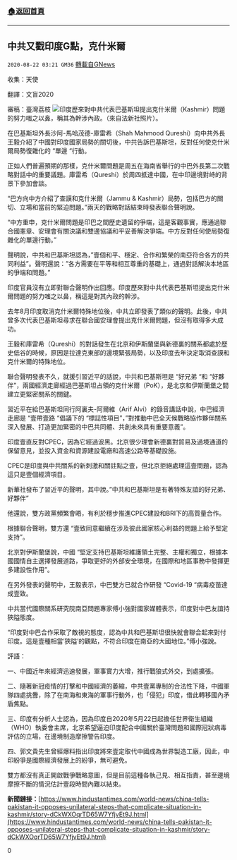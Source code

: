 ###  [:house:返回首頁](https://github.com/ourhimalayas/txt)
---

## 中共又戳印度G點，克什米爾
`2020-08-22 03:21 GM36` [轉載自GNews](https://gnews.org/zh-hant/311251/)

收集：天使

翻譯：文盲2020

審稿：臺灣荔枝
![](https://s3.amazonaws.com/gnews-media-offload/wp-content/uploads/2020/08/22031823/822_2.jpg)印度歷來對中共代表巴基斯坦提出克什米爾（Kashmir）問題的努力嗤之以鼻，稱其為幹涉內政。（來自法新社照片）。


在巴基斯坦外長沙阿-馬哈茂德-庫雷希（Shah Mahmood Qureshi）向中共外長王毅介紹了中國對印度國家局勢的關切後，中共告訴巴基斯坦，反對任何使克什米爾局勢復雜化的 “單邊 “行動。

正如人們普遍預期的那樣，克什米爾問題是周五在海南省舉行的中巴外長第二次戰略對話中的重要議題。庫雷希（Qureshi）於周四抵達中國，在中印邊境對峙的背景下參加會談。

“巴方向中方介紹了查謨和克什米爾（Jammu & Kashmir）局勢，包括巴方的關切、立場和當前的緊迫問題。”兩天的戰略對話結束時發表聯合聲明說。

“中方重申，克什米爾問題是印巴之間歷史遺留的爭端，這是客觀事實，應通過聯合國憲章、安理會有關決議和雙邊協議和平妥善解決爭端。中方反對任何使局勢復雜化的單邊行動。”

聲明說，中共和巴基斯坦認為，”壹個和平、穩定、合作和繁榮的南亞符合各方的共同利益”。聲明還說：”各方需要在平等和相互尊重的基礎上，通過對話解決本地區的爭端和問題。”

印度官員沒有立即對聯合聲明作出回應。印度歷來對中共代表巴基斯坦提出克什米爾問題的努力嗤之以鼻，稱這是對其內政的幹涉。

去年8月印度取消克什米爾特殊地位後，中共立即發表了類似的聲明。此後，中共曾多次代表巴基斯坦尋求在聯合國安理會提出克什米爾問題，但沒有取得多大成功。

王毅和庫雷希（Qureshi）的對話發生在北京和伊斯蘭堡與新德裏的關系都處於歷史低谷的時候，原因是拉達克東部的邊境緊張局勢，以及印度去年決定取消查謨和克什米爾的特殊地位。

聯合聲明發表不久，就援引習近平的話說，中共和巴基斯坦是 “好兄弟 “和 “好夥伴”，兩國經濟走廊經過巴基斯坦占領的克什米爾（PoK），是北京和伊斯蘭堡之間建立更緊密關系的關鍵。

習近平在給巴基斯坦同行阿裏夫-阿爾維（Arif Alvi）的錄音講話中說，中巴經濟走廊是 “壹帶壹路 “倡議下的 “標誌性項目”，”對推動中巴全天候戰略協作夥伴關系深入發展、打造更加緊密的中巴共同體、共創未來具有重要意義”。

印度壹直反對CPEC，因為它經過波黑。北京很少理會新德裏對貿易及過境通道的保留意見，並投入資金和資源建設電廠和高速公路等基礎設施。

CPEC是印度與中共關系的新刺激和關註點之壹，但北京拒絕處理這壹問題，認為這只是壹個經濟項目。

新華社發布了習近平的聲明，其中說。”中共和巴基斯坦是有著特殊友誼的好兄弟、好夥伴”

他還說，雙方政黨頻繁會晤，有利於穩步推進CPEC建設和BRI下的高質量合作。

根據聯合聲明，雙方還 “壹致同意繼續在涉及彼此國家核心利益的問題上給予堅定支持”。

北京對伊斯蘭堡說，中國 “堅定支持巴基斯坦維護領土完整、主權和獨立，根據本國國情自主選擇發展道路，爭取更好的外部安全環境，在國際和地區事務中發揮更多建設性作用”。

在另外發表的聲明中，王毅表示，中巴雙方已就合作研發 “Covid-19 “病毒疫苗達成壹致。

中共當代國際關系研究院南亞問題專家傅小強對國家媒體表示，印度對中巴友誼持狹隘態度。

“印度對中巴合作采取了敵視的態度，認為中共和巴基斯坦很快就會聯合起來對付印度。這是壹種相當’狹隘’的觀點，不符合印度在南亞的大國地位。”傅小強說。

評語：

一、中國近年來經濟迅速發展，軍事實力大增，推行戰狼式外交，到處擴張。

二、隨著新冠疫情的打擊和中國經濟的萎縮，中共壹黨專制的合法性下降，中國軍隊四處挑釁，除了在南海和東海的軍事行動外，也「侵犯」印度，借此轉移國內矛盾焦點。

三、印度有分析人士認為，因為印度自2020年5月22日起擔任世界衛生組織（WHO）執委會主席，北京希望逼迫印度配合中國關於臺灣問題和國際冠狀病毒評估的立場，在邊境制造摩擦警告印度。

四、郭文貴先生曾經爆料指出印度將來壹定取代中國成為世界製造工廠，因此，中印紛爭是國際經濟發展上的紛爭，無可避免。

雙方都沒有真正開啟戰爭戰略意圖，但是目前這種各執己見、相互指責，甚至邊境摩擦不斷的情況估計壹段時間內難以結束。

**新聞鏈接：**[https://www.hindustantimes.com/world-news/china-tells-pakistan-it-opposes-unilateral-steps-that-complicate-situation-in-kashmir/story-dCkWXOqrTD65W7YfjvEt9J.html](https://www.hindustantimes.com/world-news/china-tells-pakistan-it-opposes-unilateral-steps-that-complicate-situation-in-kashmir/story-dCkWXOqrTD65W7YfjvEt9J.html)

0
